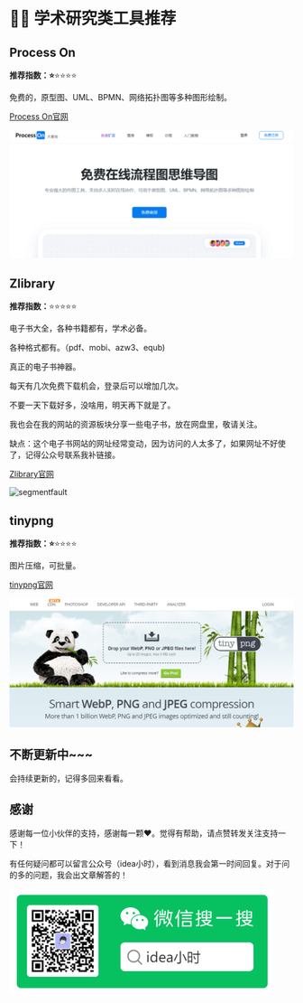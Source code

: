 # :man_student: 学术研究类工具推荐

## Process On

**推荐指数：:star:**:star::star::star::star:

免费的，原型图、UML、BPMN、网络拓扑图等多种图形绘制。

[Process On官网](https://www.processon.com/)

![dribbble](../.vuepress/public/images/processon.png)



## Zlibrary

**推荐指数：**:star::star::star::star::star:

电子书大全，各种书籍都有，学术必备。

各种格式都有。（pdf、mobi、azw3、equb)

真正的电子书神器。

每天有几次免费下载机会，登录后可以增加几次。

不要一天下载好多，没啥用，明天再下就是了。

我也会在我的网站的资源板块分享一些电子书，放在网盘里，敬请关注。

缺点：这个电子书网站的网址经常变动，因为访问的人太多了，如果网址不好使了，记得公众号联系我补链接。

[Zlibrary官网](https://zh.usa1lib.org/)

![segmentfault](E:/FontEndProject/press/docs/.vuepress/public/images/zlibrary.png)





## tinypng

**推荐指数：:star:**:star::star::star::star:

图片压缩，可批量。

[tinypng官网](https://tinypng.com/)

![dribbble](../.vuepress/public/images/tinypng.png)









## 不断更新中~~~

会持续更新的，记得多回来看看。



## 感谢

感谢每一位小伙伴的支持，感谢每一颗❤️。觉得有帮助，请点赞转发关注支持一下！

有任何疑问都可以留言公众号（idea小时），看到消息我会第一时间回复。对于问的多的问题，我会出文章解答的！

![qrcode](../.vuepress/public/images/qrcode.png)



